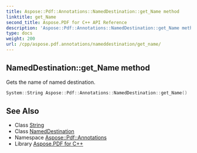 ```yaml
---
title: Aspose::Pdf::Annotations::NamedDestination::get_Name method
linktitle: get_Name
second_title: Aspose.PDF for C++ API Reference
description: 'Aspose::Pdf::Annotations::NamedDestination::get_Name method. Gets the name of named destination in C++.'
type: docs
weight: 200
url: /cpp/aspose.pdf.annotations/nameddestination/get_name/
---
```

## NamedDestination::get_Name method


Gets the name of named destination.

```cpp
System::String Aspose::Pdf::Annotations::NamedDestination::get_Name()
```

## See Also

* Class [String](../../../system/string/)
* Class [NamedDestination](../)
* Namespace [Aspose::Pdf::Annotations](../../)
* Library [Aspose.PDF for C++](../../../)
